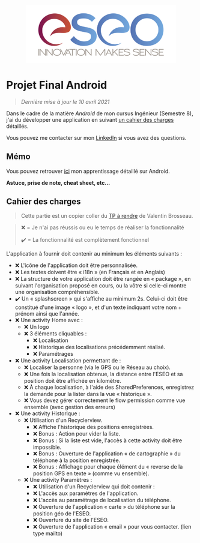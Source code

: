 <p align="center"><img src="readme/images/eseo_logo.png" width="400"></p>

# Projet Final Android
> *Dernière mise à jour le 10 avril 2021*

Dans le cadre de la matière *Android* de mon cursus Ingénieur (Semestre 8), j'ai du développer une application en suivant [un cahier des charges](#cahier-des-charges) détaillés.

Vous pouvez me contacter sur mon [LinkedIn](https://www.linkedin.com/in/hugo-madureira/) si vous avez des questions.

## Mémo

Vous pouvez retrouver [ici](memo/main.md) mon apprentissage détaillé sur Android.

**Astuce, prise de note, cheat sheet, etc...**

## Cahier des charges

> Cette partie est un copier coller du [TP à rendre](https://cours.brosseau.ovh/tp/android/app-base-android.html) de Valentin Brosseau.

> ❌ = Je n'ai pas réussis ou eu le temps de réaliser la fonctionnalité
> 
> ✔️ = La fonctionnalité est complètement fonctionnel


L'application à fournir doit contenir au minimum les éléments suivants :

- ❌ L'icône de l'application doit être personnalisée.
- ❌ Les textes doivent être « i18n » (en Français et en Anglais)
- ❌ La structure de votre application doit être rangée en « package », en suivant l'organisation proposé en cours, ou la vôtre si celle-ci montre une organisation compréhensible.
- ✔️ Un « splashscreen » qui s'affiche au minimum 2s. Celui-ci doit être constitué d'une image « logo », et d'un texte indiquant votre nom + prénom ainsi que l'année.
- ❌ Une activity Home avec :
  - ❌ Un logo
  - ❌ 3 éléments cliquables :
    - ❌ Localisation
    - ❌ Historique des localisations précédemment réalisé.
    - ❌ Paramétrages
- ❌ Une activity Localisation permettant de :
  - ❌ Localiser la personne (via le GPS ou le Réseau au choix).
  - ❌ Une fois la localisation obtenue, la distance entre l'ESEO et sa position doit être affichée en kilomètre.
  - ❌ À chaque localisation, à l'aide des SharedPreferences, enregistrez la demande pour la lister dans la vue « historique ».
  - ❌ Vous devez gérer correctement le flow permission comme vue ensemble (avec gestion des erreurs)
- ❌ Une activity Historique :
  - ❌ Utilisation d'un Recyclerview.
    - ❌ Affiche l'historique des positions enregistrées.
    - ❌ Bonus : Action pour vider la liste.
    - ❌ Bonus : Si la liste est vide, l'accès à cette activity doit être impossible.
    - ❌ Bonus : Ouverture de l'application « de cartographie » du téléphone à la position enregistrée.
    - ❌ Bonus : Affichage pour chaque élément du « reverse de la position GPS en texte » (comme vu ensemble).
  - ❌ Une activity Paramètres :
    - ❌ Utilisation d'un Recyclerview qui doit contenir :
    - ❌ L'accès aux paramètres de l'application.
    - ❌ L'accès au paramétrage de localisation du téléphone.
    - ❌ Ouverture de l'application « carte » du téléphone sur la position géo de l'ESEO.
    - ❌ Ouverture du site de l'ESEO.
     - ❌ Ouverture de l'application « email » pour vous contacter. (lien type mailto)
